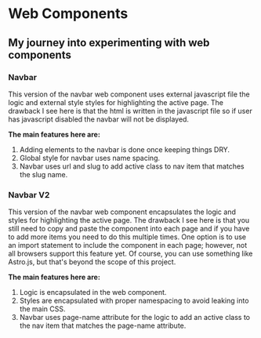 # Web Components

## My journey into experimenting with web components

### Navbar

This version of the navbar web component uses external javascript file the logic and external style styles for highlighting the active page. The drawback I see here is that the html is written in the javascript file so if user has javascript disabled the navbar will not be displayed.

**The main features here are:**

1. Adding elements to the navbar is done once keeping things DRY.
2. Global style for navbar uses name spacing.
3. Navbar uses url and slug to add active class to nav item that matches the slug name.

### Navbar V2

This version of the navbar web component encapsulates the logic and styles for highlighting the active page. The drawback I see here is that you still need to copy and paste the component into each page and if you have to add more items you need to do this multiple times. One option is to use an import statement to include the component in each page; however, not all browsers support this feature yet. Of course, you can use something like Astro.js, but that's beyond the scope of this project.

**The main features here are:**

1. Logic is encapsulated in the web component.
2. Styles are encapsulated with proper namespacing to avoid leaking into the main CSS.
3. Navbar uses page-name attribute for the logic to add an active class to the nav item that matches the page-name attribute.
